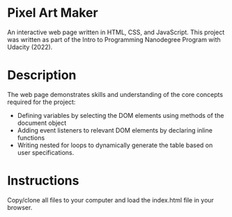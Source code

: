 # Pixel Art Maker

An interactive web page written in HTML, CSS, and JavaScript. This project was written as part of the Intro to Programming Nanodegree Program with Udacity (2022).

# Description

The web page demonstrates skills and understanding of the core concepts required for the project:
- Defining variables by selecting the DOM elements using methods of the document object
- Adding event listeners to relevant DOM elements by declaring inline functions
- Writing nested for loops to dynamically generate the table based on user specifications.

# Instructions

Copy/clone all files to your computer and load the index.html file in your browser.
